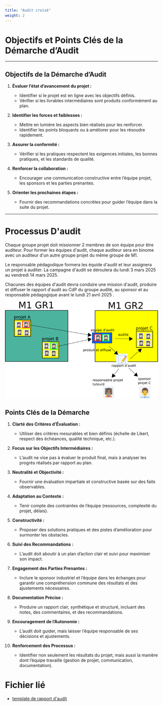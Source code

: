 ```yaml
---
title: "Audit croisé"
weight: 2
---
```


# Objectifs et Points Clés de la Démarche d’Audit

---

## **Objectifs de la Démarche d’Audit**
1. **Évaluer l’état d’avancement du projet :**
   - Identifier si le projet est en ligne avec les objectifs définis.
   - Vérifier si les livrables intermédiaires sont produits conformément au plan.

2. **Identifier les forces et faiblesses :**
   - Mettre en lumière les aspects bien réalisés pour les renforcer.
   - Identifier les points bloquants ou à améliorer pour les résoudre rapidement.

3. **Assurer la conformité :**
   - Vérifier si les pratiques respectent les exigences initiales, les bonnes pratiques, et les standards de qualité.

4. **Renforcer la collaboration :**
   - Encourager une communication constructive entre l’équipe projet, les sponsors et les parties prenantes.

5. **Orienter les prochaines étapes :**
   - Fournir des recommandations concrètes pour guider l’équipe dans la suite du projet.

---


# Processus D'audit

Chaque groupe projet doit missionner 2 membres de son équipe pour être auditeur.
Pour former les équipes d'audit, chaque auditeur sera en binome avec un auditeur d'un autre groupe projet du même groupe de M1.

Le responsable pédagodique formera les équide d'audit et leur assignera un projet à auditer. La campagne d'audit se déroulera du lundi 3 mars 2025 au vendredi 14 mars 2025.

Chacunes des équipes d'audit devra conduire une mission d'audit, produire et diffuser le rapport d'audit au CdP du groupe audité, au sponsor et au responsable pédagogique avant le lundi 21 avril 2025 .

![processus d'audit](/images/audit.png)


## **Points Clés de la Démarche**
1. **Clarté des Critères d’Évaluation :**
   - Utiliser des critères mesurables et bien définis (échelle de Likert, respect des échéances, qualité technique, etc.).

2. **Focus sur les Objectifs Intermédiaires :**
   - L’audit ne vise pas à évaluer le produit final, mais à analyser les progrès réalisés par rapport au plan.

3. **Neutralité et Objectivité :**
   - Fournir une évaluation impartiale et constructive basée sur des faits observables.

4. **Adaptation au Contexte :**
   - Tenir compte des contraintes de l’équipe (ressources, complexité du projet, délais).

5. **Constructivité :**
   - Proposer des solutions pratiques et des pistes d’amélioration pour surmonter les obstacles.

6. **Suivi des Recommandations :**
   - L’audit doit aboutir à un plan d’action clair et suivi pour maximiser son impact.

7. **Engagement des Parties Prenantes :**
   - Inclure le sponsor industriel et l’équipe dans les échanges pour garantir une compréhension commune des résultats et des ajustements nécessaires.

8. **Documentation Précise :**
   - Produire un rapport clair, synthétique et structuré, incluant des notes, des commentaires, et des recommandations.

9. **Encouragement de l’Autonomie :**
   - L’audit doit guider, mais laisser l’équipe responsable de ses décisions et ajustements.

10. **Renforcement des Processus :**
    - Identifier non seulement les résultats du projet, mais aussi la manière dont l’équipe travaille (gestion de projet, communication, documentation).


# Fichier lié

* [template de rapport d'audit](assets/templates/audit/audit.rtf)

